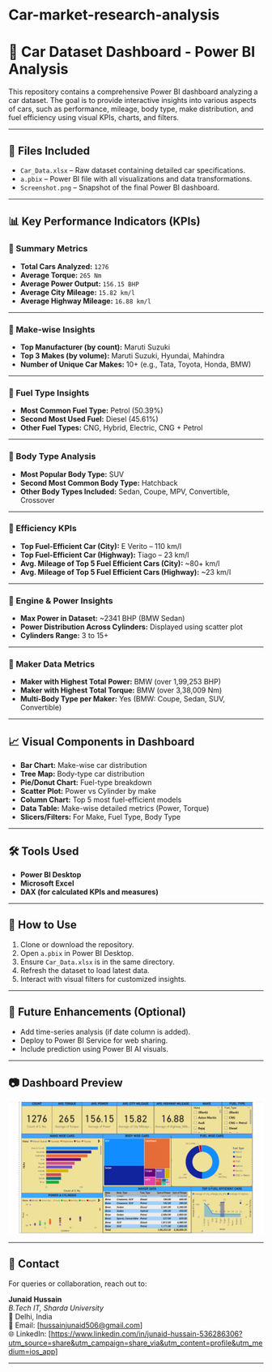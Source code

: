 # Car-market-research-analysis
# 🚗 Car Dataset Dashboard - Power BI Analysis

This repository contains a comprehensive Power BI dashboard analyzing a car dataset. The goal is to provide interactive insights into various aspects of cars, such as performance, mileage, body type, make distribution, and fuel efficiency using visual KPIs, charts, and filters.

---

## 📁 Files Included

- `Car_Data.xlsx` – Raw dataset containing detailed car specifications.
- `a.pbix` – Power BI file with all visualizations and data transformations.
- `Screenshot.png` – Snapshot of the final Power BI dashboard.

---

## 📊 Key Performance Indicators (KPIs)

### 🔹 Summary Metrics
- **Total Cars Analyzed:** `1276`
- **Average Torque:** `265 Nm`
- **Average Power Output:** `156.15 BHP`
- **Average City Mileage:** `15.82 km/l`
- **Average Highway Mileage:** `16.88 km/l`

---

### 🔹 Make-wise Insights
- **Top Manufacturer (by count):** Maruti Suzuki
- **Top 3 Makes (by volume):** Maruti Suzuki, Hyundai, Mahindra
- **Number of Unique Car Makes:** 10+ (e.g., Tata, Toyota, Honda, BMW)

---

### 🔹 Fuel Type Insights
- **Most Common Fuel Type:** Petrol (50.39%)
- **Second Most Used Fuel:** Diesel (45.61%)
- **Other Fuel Types:** CNG, Hybrid, Electric, CNG + Petrol

---

### 🔹 Body Type Analysis
- **Most Popular Body Type:** SUV
- **Second Most Common Body Type:** Hatchback
- **Other Body Types Included:** Sedan, Coupe, MPV, Convertible, Crossover

---

### 🔹 Efficiency KPIs
- **Top Fuel-Efficient Car (City):** E Verito – 110 km/l
- **Top Fuel-Efficient Car (Highway):** Tiago – 23 km/l
- **Avg. Mileage of Top 5 Fuel Efficient Cars (City):** ~80+ km/l
- **Avg. Mileage of Top 5 Fuel Efficient Cars (Highway):** ~23 km/l

---

### 🔹 Engine & Power Insights
- **Max Power in Dataset:** ~2341 BHP (BMW Sedan)
- **Power Distribution Across Cylinders:** Displayed using scatter plot
- **Cylinders Range:** 3 to 15+

---

### 🔹 Maker Data Metrics
- **Maker with Highest Total Power:** BMW (over 1,99,253 BHP)
- **Maker with Highest Total Torque:** BMW (over 3,38,009 Nm)
- **Multi-Body Type per Maker:** Yes (BMW: Coupe, Sedan, SUV, Convertible)

---

## 📈 Visual Components in Dashboard

- **Bar Chart:** Make-wise car distribution
- **Tree Map:** Body-type car distribution
- **Pie/Donut Chart:** Fuel-type breakdown
- **Scatter Plot:** Power vs Cylinder by make
- **Column Chart:** Top 5 most fuel-efficient models
- **Data Table:** Make-wise detailed metrics (Power, Torque)
- **Slicers/Filters:** For Make, Fuel Type, Body Type

---

## 🛠️ Tools Used

- **Power BI Desktop**
- **Microsoft Excel**
- **DAX (for calculated KPIs and measures)**

---

## 🚀 How to Use

1. Clone or download the repository.
2. Open `a.pbix` in Power BI Desktop.
3. Ensure `Car_Data.xlsx` is in the same directory.
4. Refresh the dataset to load latest data.
5. Interact with visual filters for customized insights.

---

## 📌 Future Enhancements (Optional)

- Add time-series analysis (if date column is added).
- Deploy to Power BI Service for web sharing.
- Include prediction using Power BI AI visuals.

---

## 📷 Dashboard Preview

![Dashboard Preview](./Screenshot%202025-05-29%20124147.png)

---

## 📧 Contact

For queries or collaboration, reach out to:

**Junaid Hussain**  
_B.Tech IT, Sharda University_  
📍 Delhi, India  
📧 Email: [hussainjunaid506@gmail.com]  
🌐 LinkedIn: [https://www.linkedin.com/in/junaid-hussain-536286306?utm_source=share&utm_campaign=share_via&utm_content=profile&utm_medium=ios_app]  

---

